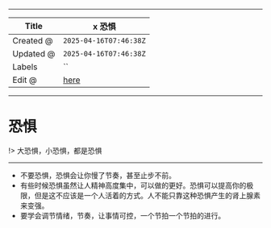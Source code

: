 -----

| Title     | x 恐惧                                            |
| --------- | ----------------------------------------------- |
| Created @ | `2025-04-16T07:46:38Z`                          |
| Updated @ | `2025-04-16T07:46:38Z`                          |
| Labels    | \`\`                                            |
| Edit @    | [here](https://github.com/junxnone/s/issues/26) |

-----

# 恐惧

\!\> 大恐惧，小恐惧，都是恐惧

-----

  - 不要恐惧，恐惧会让你慢了节奏，甚至止步不前。
  - 有些时候恐惧虽然让人精神高度集中，可以做的更好。恐惧可以提高你的极限，但是这不应该是一个人活着的方式。人不能只靠这种恐惧产生的肾上腺素来变强。
  - 要学会调节情绪，节奏，让事情可控，一个节拍一个节拍的进行。
